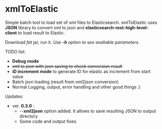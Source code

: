# xmlToElastic

Simple batch tool to load set of xml files to Elasticsearch.
xmlToElastic uses **JSON** library to convert xml to json and **elasticsearch-rest-high-level-client** to load result to Elastic.

Download *fat* jar, run it.
*Use **-h** option to see avaliable parameters.*

TODO list:
* **Debug mode** 
* ~~xml to json with json saving to check conversion result~~
* **iD increment mode** to generate ID for elastic as increment from start value
* Batch json loading (result from xml2json conversion)
* Normal Logging, output, error handling and other good things :)

Updates:
- ver. **0.3.0** :
  - --**xml2json** option added. It allows to save resulting JSON to output directory
  - Some code and output fixes

